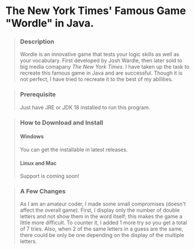 # The New York Times' Famous Game "Wordle" in Java.

> ### Description
>
> Wordle is an innovative game that tests your logic skills as well as your vocabulary. First developed by Josh Wardle, then later sold to big media comapany *The New York Times*. I have taken up the task to recreate this famous game in Java and are successful. Though it is not perfect, I have tried to recreate it to the best of my abilities.

> ### Prerequisite
> Just have JRE or JDK 18 installed to run this program.

> ### How to Download and Install
>
> #### Windows
> You can get the installable in latest releases.
>
> #### Linux and Mac
> Support is coming soon!

> ### A Few Changes
>
> As I am an amateur coder, I made some small compromises (doesn't affect the overall game). First, I display only the number of double letters and not show them in the word itself; this makes the game a little more difficult. To counter it, I added 1 more try so you get a total of 7 tries. Also, when 2 of the same letters in a guess are the same, there could be only be one depending on the display of the multiple letters.
